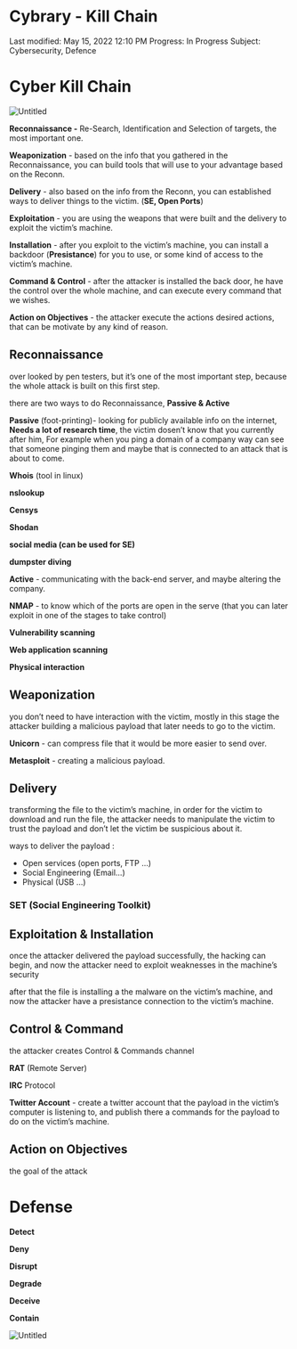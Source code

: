 # Cybrary - Kill Chain

Last modified: May 15, 2022 12:10 PM
Progress: In Progress
Subject: Cybersecurity, Defence

# Cyber Kill Chain

![Untitled](Cybrary%20-%20Kill%20Chain%20682698ae0e39442b8311cca8a563a428/Untitled.png)

**Reconnaissance -** Re-Search, Identification and Selection of targets, the most important one. 

**Weaponization** - based on the info that you gathered in the Reconnaissance, you can build tools that will use to your advantage based on the Reconn.  

**Delivery** - also based on the info from the Reconn, you can established ways to deliver things to the victim. (**SE, Open Ports**)

**Exploitation** - you are using the weapons that were built and the delivery to exploit the victim’s machine.

**Installation** - after you exploit to the victim’s machine, you can install a backdoor (**Presistance**) for you to use, or some kind of access to the victim’s machine.

**Command & Control** -  after the attacker is installed the back door, he have the control over the whole machine, and can execute every command that we wishes.

**Action on Objectives** -  the attacker execute the actions desired actions, that can be motivate by any kind of reason. 

## Reconnaissance

over looked by pen testers, but it’s one of the most important step, because the whole attack is built on this first step.

there are two ways to do Reconnaissance, **Passive & Active**

**Passive** (foot-printing)- looking for publicly available info on the internet, **Needs a lot of research time**, the victim dosen’t know that you currently after him, For example when you ping a domain of a company way can see that someone pinging them and maybe that is connected to an attack that is about to come. 

**Whois** (tool in linux) 

**nslookup**

**Censys** 

**Shodan**

**social media (can be used for SE)**

**dumpster diving**

**Active** - communicating with the back-end server, and maybe altering the company. 

**NMAP** - to know which of the ports are open in the serve (that you can later exploit in one of the stages to take control)

**Vulnerability scanning**

**Web application scanning**

**Physical interaction** 

## Weaponization

you don’t need to have interaction with the victim, mostly in this stage the attacker building a malicious payload that later needs to go to the victim.

**Unicorn** - can compress file that it would be more easier to send over.

**Metasploit** - creating a malicious payload.

## Delivery

transforming the file to the victim’s machine, in order for the victim to download and run the file, the attacker needs to manipulate the victim to trust the payload and don’t let the victim be suspicious about it.

ways to deliver the payload :

- Open services (open ports, FTP ...)
- Social Engineering (Email...)
- Physical (USB ...)

### SET (Social Engineering Toolkit)

## Exploitation & Installation

once the attacker delivered the payload successfully, the hacking can begin, and now the attacker need to exploit weaknesses in the machine’s security

after that the file is installing a the malware on the victim’s machine, and now the attacker have a presistance connection to the victim’s machine.

## Control & Command

the attacker creates Control & Commands channel

**RAT** (Remote Server)

**IRC** Protocol

**Twitter Account** - create a twitter account that the payload in the victim’s computer is listening to, and publish there a commands for the payload to do on the victim’s machine.

## Action on Objectives

the goal of the attack 

# Defense

**Detect**

**Deny**

**Disrupt**

**Degrade**

**Deceive**

**Contain**

![Untitled](Cybrary%20-%20Kill%20Chain%20682698ae0e39442b8311cca8a563a428/Untitled%201.png)